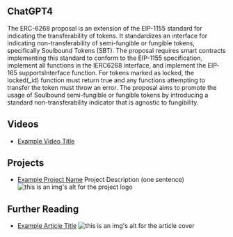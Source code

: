 ## ChatGPT4

The ERC-6268 proposal is an extension of the EIP-1155 standard for indicating the transferability of tokens. It standardizes an interface for indicating non-transferability of semi-fungible or fungible tokens, specifically Soulbound Tokens (SBT). The proposal requires smart contracts implementing this standard to conform to the EIP-1155 specification, implement all functions in the IERC6268 interface, and implement the EIP-165 supportsInterface function. For tokens marked as locked, the locked(_id) function must return true and any functions attempting to transfer the token must throw an error. The proposal aims to promote the usage of Soulbound semi-fungible or fungible tokens by introducing a standard non-transferability indicator that is agnostic to fungibility.

## Videos

- [Example Video Title](https://www.youtube.com/watch?v=TDGq4aeevgY)

## Projects

- [Example Project Name](https://xxxx.xxx/xxxxx) Project Description (one sentence) ![this is an img's alt for the project logo](https://xxxx.xxx/project-logo.xxx)

## Further Reading

- [Example Article Title](https://xxxx.xxx/xxxxx) ![this is an img's alt for the article cover](https://xxxx.xxx/article-cover.xxx)
